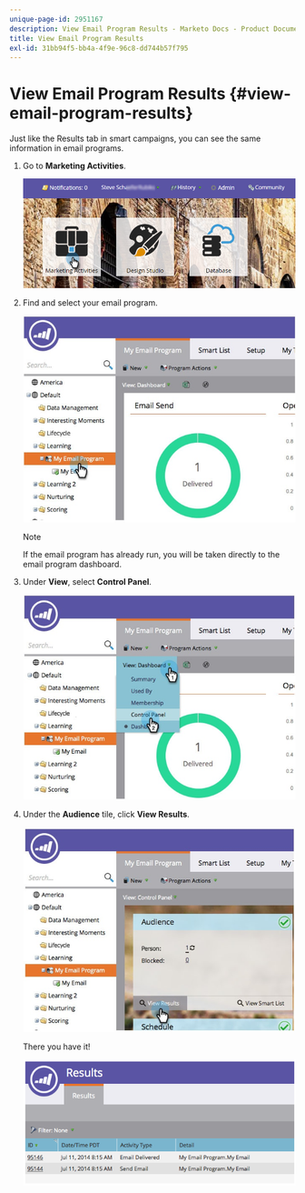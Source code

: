 ```yaml
---
unique-page-id: 2951167
description: View Email Program Results - Marketo Docs - Product Documentation
title: View Email Program Results
exl-id: 31bb94f5-bb4a-4f9e-96c8-dd744b57f795
---
```

# View Email Program Results {#view-email-program-results}

Just like the Results tab in smart campaigns, you can see the same information in email programs.

1. Go to **Marketing Activities**.

   ![](assets/login-marketing-activities-2.png)

1. Find and select your email program.

   ![](assets/selectemailprogram3.jpg)

   >[!NOTE]
   >
   >If the email program has already run, you will be taken directly to the email program dashboard.

1. Under **View**, select **Control Panel**.

   ![](assets/controlpanelview.jpg)

1. Under the **Audience** tile, click **View Results**.

   ![](assets/audiencetile.jpg)

   There you have it!

   ![](assets/image2014-9-22-11-3a15-3a49.png)

